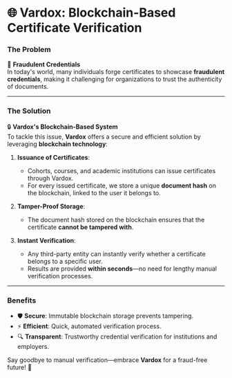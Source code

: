 # 🌐 Vardox: Blockchain-Based Certificate Verification

### The Problem

🚩 **Fraudulent Credentials**  
In today's world, many individuals forge certificates to showcase **fraudulent credentials**, making it challenging for organizations to trust the authenticity of documents.

---

### The Solution

🔒 **Vardox's Blockchain-Based System**  
To tackle this issue, **Vardox** offers a secure and efficient solution by leveraging **blockchain technology**:

1. **Issuance of Certificates**:

   - Cohorts, courses, and academic institutions can issue certificates through Vardox.
   - For every issued certificate, we store a unique **document hash** on the blockchain, linked to the user it belongs to.

2. **Tamper-Proof Storage**:

   - The document hash stored on the blockchain ensures that the certificate **cannot be tampered with**.

3. **Instant Verification**:
   - Any third-party entity can instantly verify whether a certificate belongs to a specific user.
   - Results are provided **within seconds**—no need for lengthy manual verification processes.

---

### Benefits

- 🛡️ **Secure**: Immutable blockchain storage prevents tampering.
- ⚡ **Efficient**: Quick, automated verification process.
- 🔍 **Transparent**: Trustworthy credential verification for institutions and employers.

Say goodbye to manual verification—embrace **Vardox** for a fraud-free future! 🚀
